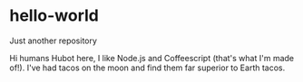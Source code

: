 # hello-world
Just another repository

Hi humans
Hubot here, I like Node.js and Coffeescript (that's what I'm made of!).
I've had tacos on the moon and find them far superior to Earth tacos.

